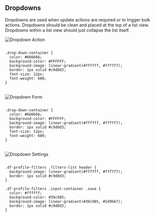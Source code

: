 ## Dropdowns
Dropdowns are used when update actions are
required or to trigger bulk actions. Dropdowns
should be clean and placed at the top of a list view.
Dropdowns within a list view should just collapse
the list itself.

<div class="row-flex">
  <img src="../../../../img/dropdown-1.png" alt="Dropdown Action" />
  <p>
<pre><code clas="css hljs" class="hljs css">
<span class="hljs-class">.drop-down-container</span> {<span class="hljs-rules">
  <span class="hljs-rule"><span class="hljs-attribute">color</span><span class="hljs-rule">:</span><span class="hljs-value"><span class="hljs-hexcolor"> #666666</span></span></span>;
  <span class="hljs-rule"><span class="hljs-attribute">background-color</span><span class="hljs-rule">:</span><span class="hljs-value"><span class="hljs-hexcolor"> #FFFFFF</span></span></span>;
  <span class="hljs-rule"><span class="hljs-attribute">background-image</span><span class="hljs-rule">:</span><span class="hljs-value"> linear-gradient(<span class="hljs-hexcolor">#ffffff</span>, <span class="hljs-hexcolor">#f7f7f7</span>)</span></span></span>;
  <span class="hljs-rule"><span class="hljs-attribute">border</span><span class="hljs-rule">:</span><span class="hljs-value"> 1px solid <span class="hljs-hexcolor">#c9d0d3</span></span></span></span>;
  <span class="hljs-rule"><span class="hljs-attribute">font-size</span><span class="hljs-rule">:</span><span class="hljs-value"><span class="hljs-value"> 12px</span></span></span>;
  <span class="hljs-rule"><span class="hljs-attribute">font-weight</span><span class="hljs-rule">:</span><span class="hljs-value"><span class="hljs-number"> 600</span></span></span>;
</span>}</code></pre>
  </p>
</div>
<br/>
<div class="row-flex">
  <img src="../../../../img/dropdown-2.png" alt="Dropdown Form" />
  <p>
<pre><code clas="css hljs" class="hljs css">
<span class="hljs-class">.drop-down-container</span> {<span class="hljs-rules">
  <span class="hljs-rule"><span class="hljs-attribute">color</span><span class="hljs-rule">:</span><span class="hljs-value"><span class="hljs-hexcolor"> #666666</span></span></span>;
  <span class="hljs-rule"><span class="hljs-attribute">background-color</span><span class="hljs-rule">:</span><span class="hljs-value"><span class="hljs-hexcolor"> #FFFFFF</span></span></span>;
  <span class="hljs-rule"><span class="hljs-attribute">background-image</span><span class="hljs-rule">:</span><span class="hljs-value"> linear-gradient(<span class="hljs-hexcolor">#ffffff</span>, <span class="hljs-hexcolor">#f7f7f7</span>)</span></span></span>;
  <span class="hljs-rule"><span class="hljs-attribute">border</span><span class="hljs-rule">:</span><span class="hljs-value"> 1px solid <span class="hljs-hexcolor">#c9d0d3</span></span></span></span>;
  <span class="hljs-rule"><span class="hljs-attribute">font-size</span><span class="hljs-rule">:</span><span class="hljs-value"><span class="hljs-value"> 12px</span></span></span>;
  <span class="hljs-rule"><span class="hljs-attribute">font-weight</span><span class="hljs-rule">:</span><span class="hljs-value"><span class="hljs-number"> 600</span></span></span>;
</span>}</code></pre>
  </p>
</div>
<br/>
<div class="row-flex">
  <img src="../../../../img/dropdown-3.png" alt="Dropdown Settings" />

<pre><code clas="css hljs" class="hljs css">
<span class="hljs-class">.df-profile-filters .filters-list header</span> {<span class="hljs-rules">
  <span class="hljs-rule"><span class="hljs-attribute">background-image</span><span class="hljs-rule">:</span><span class="hljs-value"> linear-gradient(<span class="hljs-hexcolor">#ffffff</span>, <span class="hljs-hexcolor">#f7f7f7</span>)</span></span></span>;
  <span class="hljs-rule"><span class="hljs-attribute">border</span><span class="hljs-rule">:</span><span class="hljs-value"> 1px solid <span class="hljs-hexcolor">#c9d0d3</span></span></span></span>;
</span>}

<span class="hljs-class">.df-profile-filters .input-container .save</span> {<span class="hljs-rules">
  <span class="hljs-rule"><span class="hljs-attribute">color</span><span class="hljs-rule">:</span><span class="hljs-value"><span class="hljs-hexcolor"> #ffffff</span></span></span>;
  <span class="hljs-rule"><span class="hljs-attribute">background-color</span><span class="hljs-rule">:</span><span class="hljs-value"><span class="hljs-hexcolor"> #39c985</span></span></span>;
  <span class="hljs-rule"><span class="hljs-attribute">background-image</span><span class="hljs-rule">:</span><span class="hljs-value"> linear-gradient(<span class="hljs-hexcolor">#39c985</span>, <span class="hljs-hexcolor">#2d9b67</span>)</span></span></span>;
  <span class="hljs-rule"><span class="hljs-attribute">border</span><span class="hljs-rule">:</span><span class="hljs-value"> 1px solid <span class="hljs-hexcolor">#c9d0d3</span></span></span></span>;
</span>}
</code></pre>
</div>
<br/>
